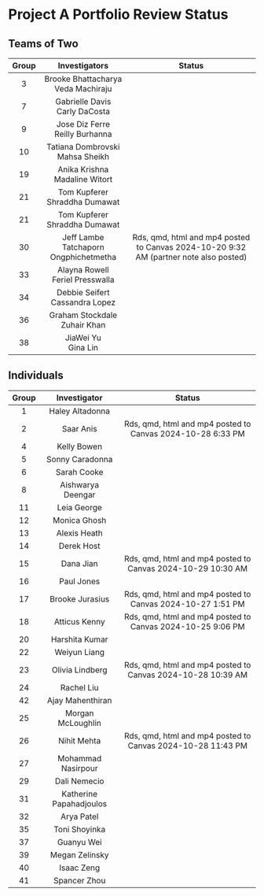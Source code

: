# Project A Portfolio Review Status

## Teams of Two

Group | Investigators | Status
:---: | :----------------: | :---------------------------------------------------------------------------:
3 | Brooke Bhattacharya <br /> Veda Machiraju |
7 | Gabrielle Davis <br /> Carly DaCosta | 
9 | Jose Diz Ferre <br /> Reilly Burhanna |
10 | Tatiana Dombrovski <br /> Mahsa Sheikh | 
19 | Anika Krishna <br /> Madaline Witort | 
21 | Tom Kupferer <br /> Shraddha Dumawat | 
21 | Tom Kupferer <br /> Shraddha Dumawat | 
30 | Jeff Lambe <br /> Tatchaporn Ongphichetmetha | Rds, qmd, html and mp4 posted to Canvas 2024-10-20 9:32 AM (partner note also posted)
33 | Alayna Rowell <br /> Feriel Presswalla | 
34 | Debbie Seifert <br /> Cassandra Lopez | 
36 | Graham Stockdale <br /> Zuhair Khan | 
38 | JiaWei Yu <br /> Gina Lin | 

## Individuals

Group | Investigator | Status
:---: | :----------------: | :---------------------------------------------------------------------------:
1 | Haley Altadonna |
2 | Saar Anis | Rds, qmd, html and mp4 posted to Canvas 2024-10-28 6:33 PM
4 | Kelly Bowen |
5 | Sonny Caradonna |
6 | Sarah Cooke |
8 | Aishwarya Deengar |
11 | Leia George |
12 | Monica Ghosh |
13 | Alexis Heath |
14 | Derek Host |
15 | Dana Jian | Rds, qmd, html and mp4 posted to Canvas 2024-10-29 10:30 AM
16 | Paul Jones |
17 | Brooke Jurasius | Rds, qmd, html and mp4 posted to Canvas 2024-10-27 1:51 PM
18 | Atticus Kenny | Rds, qmd, html and mp4 posted to Canvas 2024-10-25 9:06 PM
20 | Harshita Kumar |
22 | Weiyun Liang |
23 | Olivia Lindberg | Rds, qmd, html and mp4 posted to Canvas 2024-10-28 10:39 AM
24 | Rachel Liu |
42 | Ajay Mahenthiran |
25 | Morgan McLoughlin |
26 | Nihit Mehta | Rds, qmd, html and mp4 posted to Canvas 2024-10-28 11:43 PM
27 | Mohammad Nasirpour |
29 | Dali Nemecio |
31 | Katherine Papahadjoulos |
32 | Arya Patel |
35 | Toni Shoyinka |
37 | Guanyu Wei |
39 | Megan Zelinsky |
40 | Isaac Zeng |
41 | Spancer Zhou |

